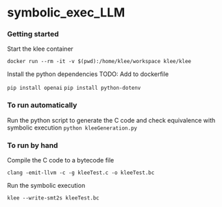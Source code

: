 # symbolic_exec_LLM

### Getting started

Start the klee container

```docker run --rm -it -v $(pwd):/home/klee/workspace klee/klee```

Install the python dependencies
TODO: Add to dockerfile

```pip install openai```
```pip install python-dotenv```

### To run automatically

Run the python script to generate the C code and check equivalence with symbolic execution
```python kleeGeneration.py```

### To run by hand

Compile the C code to a bytecode file

```clang -emit-llvm -c -g kleeTest.c -o kleeTest.bc```

Run the symbolic execution

```klee --write-smt2s kleeTest.bc```